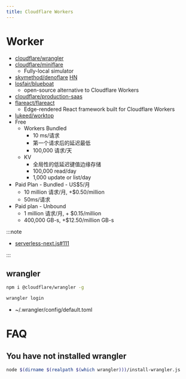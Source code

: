 ```yaml
---
title: Cloudflare Workers
---
```


# Worker

- [cloudflare/wrangler](https://github.com/cloudflare/wrangler)
- [cloudflare/miniflare](https://github.com/cloudflare/miniflare)
  - Fully-local simulator
- [skymethod/denoflare](https://github.com/skymethod/denoflare)
  [HN](https://news.ycombinator.com/item?id=29142772)
- [losfair/blueboat](https://github.com/losfair/blueboat)
  - open-source alternative to Cloudflare Workers
- [cloudflare/production-saas](https://github.com/cloudflare/production-saas)
- [flareact/flareact](https://github.com/flareact/flareact)
  - Edge-rendered React framework built for Cloudflare Workers
- [lukeed/worktop](https://github.com/lukeed/worktop)
- Free
  - Workers Bundled
    - 10 ms/请求
    - 第一个请求后的延迟最低
    - 100,000 请求/天
  - KV
    - 全局性的低延迟键值边缘存储
    - 100,000 read/day
    - 1,000 update or list/day
- Paid Plan - Bundled - US$5/月
  - 10 million 请求/月, +$0.50/million
  - 50ms/请求
- Paid plan - Unbound
  - 1 million 请求/月, + $0.15/million
  - 400,000 GB-s, +$12.50/million GB-s

:::note

- [serverless-next.js#111](https://github.com/serverless-nextjs/serverless-next.js/issues/111)

:::

## wrangler

```bash
npm i @cloudflare/wrangler -g

wrangler login
```

- ~/.wrangler/config/default.toml

# FAQ

## You have not installed wrangler

```bash
node $(dirname $(realpath $(which wrangler)))/install-wrangler.js
```

